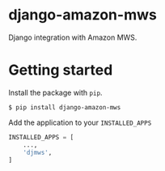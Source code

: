 # django-amazon-mws

Django integration with Amazon MWS.

# Getting started

Install the package with `pip`.

`$ pip install django-amazon-mws`

Add the application to your `INSTALLED_APPS`

```python
INSTALLED_APPS = [
    ...,
    'djmws',
]
```